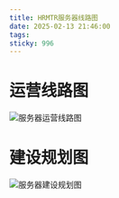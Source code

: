 ```yaml
---
title: HRMTR服务器线路图
date: 2025-02-13 21:46:00
tags:
sticky: 996
---
```

# 运营线路图
![服务器运营线路图](images/railmap.png)
# 建设规划图
![服务器建设规划图](images/railmap-new.png)